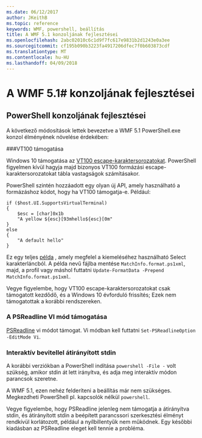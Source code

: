 ```yaml
---
ms.date: 06/12/2017
author: JKeithB
ms.topic: reference
keywords: WMF, powershell, beállítás
title: A WMF 5.1 konzoljának fejlesztései
ms.openlocfilehash: 2abc02010c6c1d9f7fc617e9831b2d1243e0a3ee
ms.sourcegitcommit: cf195b090b3223fa4917206dfec7f0b603873cdf
ms.translationtype: MT
ms.contentlocale: hu-HU
ms.lasthandoff: 04/09/2018
---
```

# <a name="console-improvements-in-wmf-51"></a>A WMF 5.1# konzoljának fejlesztései

## <a name="powershell-console-improvements"></a>PowerShell konzoljának fejlesztései

A következő módosítások lettek bevezetve a WMF 5.1 PowerShell.exe konzol élményének növelése érdekében:

###<a name="vt100-support"></a>VT100 támogatása

Windows 10 támogatása az [VT100 escape-karaktersorozatokat](https://msdn.microsoft.com/en-us/library/windows/desktop/mt638032(v=vs.85).aspx).
PowerShell figyelmen kívül hagyja majd bizonyos VT100 formázási escape-karaktersorozatokat tábla vastagságok számításakor.

PowerShell szintén hozzáadott egy olyan új API, amely használható a formázáshoz kódot, hogy ha VT100 támogatja-e.
Például:

```
if ($host.UI.SupportsVirtualTerminal)
{
    $esc = [char]0x1b
    "A yellow ${esc}[93mhello${esc}[0m"
}
else
{
    "A default hello"
}
```
Ez egy teljes [példa](https://gist.github.com/lzybkr/dcb973dccd54900b67783c48083c28f7) , amely megfelel a kiemeléséhez használható Select karakterláncból.
A példa nevű fájlba mentése `MatchInfo.format.ps1xml`, majd, a profil vagy máshol futtatni `Update-FormatData -Prepend MatchInfo.format.ps1xml`.

Vegye figyelembe, hogy VT100 escape-karaktersorozatokat csak támogatott kezdődő, és a Windows 10 évforduló frissítés; Ezek nem támogatottak a korábbi rendszereken.

### <a name="vi-mode-support-in-psreadline"></a>A PSReadline VI mód támogatása

[PSReadline](https://github.com/lzybkr/PSReadLine) vi módot támogat. Vi módban kell futtatni `Set-PSReadlineOption -EditMode Vi`.

### <a name="redirected-stdin-with-interactive-input"></a>Interaktív bevitellel átirányított stdin

A korábbi verziókban a PowerShell indítása `powershell -File -` volt szükség, amikor stdin át lett irányítva, és adja meg interaktív módon parancsok szeretne.

A WMF 5.1, ezen nehéz felderíteni a beállítás már nem szükséges.
Megkezdheti PowerShell pl. kapcsolók nélkül `powershell`.

Vegye figyelembe, hogy PSReadline jelenleg nem támogatja a átirányítva stdin, és átirányított stdin a beépített parancssori szerkesztési élményt rendkívül korlátozott, például a nyílbillentyűk nem működnek.
Egy későbbi kiadásban az PSReadline eleget kell tennie a probléma.